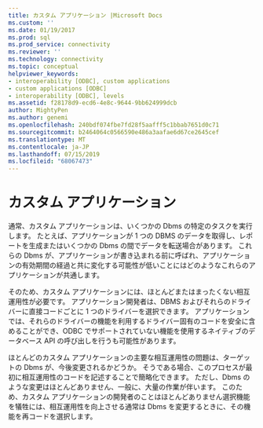```yaml
---
title: カスタム アプリケーション |Microsoft Docs
ms.custom: ''
ms.date: 01/19/2017
ms.prod: sql
ms.prod_service: connectivity
ms.reviewer: ''
ms.technology: connectivity
ms.topic: conceptual
helpviewer_keywords:
- interoperability [ODBC], custom applications
- custom applications [ODBC]
- interoperability [ODBC], levels
ms.assetid: f28178d9-ecd6-4e8c-9644-9bb624999dcb
author: MightyPen
ms.author: genemi
ms.openlocfilehash: 240bdf074fbe7fd28f5aafff5c1bbab7651d0c71
ms.sourcegitcommit: b2464064c0566590e486a3aafae6d67ce2645cef
ms.translationtype: MT
ms.contentlocale: ja-JP
ms.lasthandoff: 07/15/2019
ms.locfileid: "68067473"
---
```

# <a name="custom-applications"></a>カスタム アプリケーション
通常、カスタム アプリケーションは、いくつかの Dbms の特定のタスクを実行します。 たとえば、アプリケーションが 1 つの DBMS のデータを取得し、レポートを生成またはいくつかの Dbms の間でデータを転送場合があります。 これらの Dbms が、アプリケーションが書き込まれる前に呼ばれ、アプリケーションの有効期間の経過と共に変化する可能性が低いことにはどのようなこれらのアプリケーションが共通します。  
  
 そのため、カスタム アプリケーションには、ほとんどまたはまったくない相互運用性が必要です。 アプリケーション開発者は、DBMS およびそれらのドライバーに直接コードごとに 1 つのドライバーを選択できます。 アプリケーションでは、それらのドライバーの機能を利用するドライバー固有のコードを安全に含めることができ、ODBC でサポートされていない機能を使用するネイティブのデータベース API の呼び出しを行うも可能性があります。  
  
 ほとんどのカスタム アプリケーションの主要な相互運用性の問題は、ターゲットの Dbms が、今後変更されるかどうか。 そうである場合、このプロセスが最初に相互運用性のコードを記述することで簡略化できます。 ただし、Dbms のような変更はほとんどありません、一般に、大量の作業が伴います。 このため、カスタム アプリケーションの開発者のことはほとんどありません選択機能を犠牲には、相互運用性を向上させる通常は Dbms を変更するときに、その機能を再コードを選択します。
